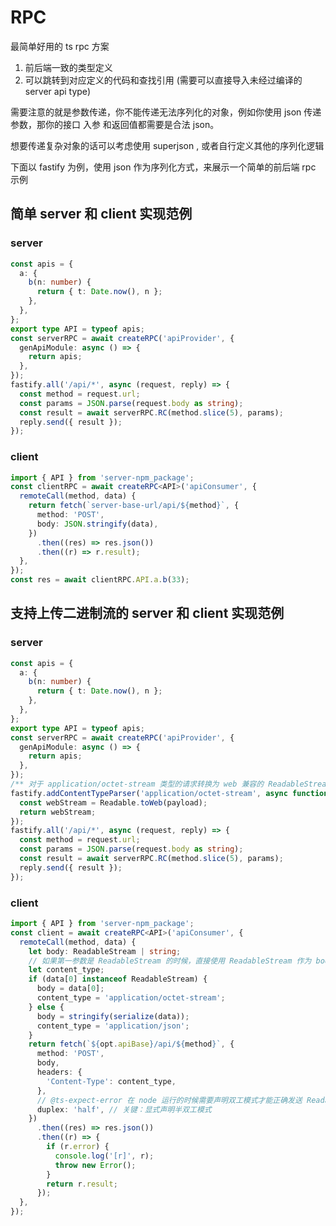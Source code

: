 # RPC

最简单好用的 ts rpc 方案

1. 前后端一致的类型定义
2. 可以跳转到对应定义的代码和查找引用 (需要可以直接导入未经过编译的 server api type)

需要注意的就是参数传递，你不能传递无法序列化的对象，例如你使用 json 传递参数，那你的接口 入参 和返回值都需要是合法 json。

想要传递复杂对象的话可以考虑使用 superjson , 或者自行定义其他的序列化逻辑

下面以 fastify 为例，使用 json 作为序列化方式，来展示一个简单的前后端 rpc 示例

## 简单 server 和 client 实现范例

### server

```typescript
const apis = {
  a: {
    b(n: number) {
      return { t: Date.now(), n };
    },
  },
};
export type API = typeof apis;
const serverRPC = await createRPC('apiProvider', {
  genApiModule: async () => {
    return apis;
  },
});
fastify.all('/api/*', async (request, reply) => {
  const method = request.url;
  const params = JSON.parse(request.body as string);
  const result = await serverRPC.RC(method.slice(5), params);
  reply.send({ result });
});
```

### client

```typescript
import { API } from 'server-npm_package';
const clientRPC = await createRPC<API>('apiConsumer', {
  remoteCall(method, data) {
    return fetch(`server-base-url/api/${method}`, {
      method: 'POST',
      body: JSON.stringify(data),
    })
      .then((res) => res.json())
      .then((r) => r.result);
  },
});
const res = await clientRPC.API.a.b(33);
```

## 支持上传二进制流的 server 和 client 实现范例

### server

```typescript
const apis = {
  a: {
    b(n: number) {
      return { t: Date.now(), n };
    },
  },
};
export type API = typeof apis;
const serverRPC = await createRPC('apiProvider', {
  genApiModule: async () => {
    return apis;
  },
});
/** 对于 application/octet-stream 类型的请求转换为 web 兼容的 ReadableStream 供接口处理 */
fastify.addContentTypeParser('application/octet-stream', async function (request, payload, done) {
  const webStream = Readable.toWeb(payload);
  return webStream;
});
fastify.all('/api/*', async (request, reply) => {
  const method = request.url;
  const params = JSON.parse(request.body as string);
  const result = await serverRPC.RC(method.slice(5), params);
  reply.send({ result });
});
```

### client

```typescript
import { API } from 'server-npm_package';
const client = await createRPC<API>('apiConsumer', {
  remoteCall(method, data) {
    let body: ReadableStream | string;
    // 如果第一参数是 ReadableStream 的时候，直接使用 ReadableStream 作为 body，不用考虑其他参数，因为这种情况只支持一个参数
    let content_type;
    if (data[0] instanceof ReadableStream) {
      body = data[0];
      content_type = 'application/octet-stream';
    } else {
      body = stringify(serialize(data));
      content_type = 'application/json';
    }
    return fetch(`${opt.apiBase}/api/${method}`, {
      method: 'POST',
      body,
      headers: {
        'Content-Type': content_type,
      },
      // @ts-expect-error 在 node 运行的时候需要声明双工模式才能正确发送 ReadableStream，TODO 需要验证浏览器端可以这样运行吗
      duplex: 'half', // 关键：显式声明半双工模式
    })
      .then((res) => res.json())
      .then((r) => {
        if (r.error) {
          console.log('[r]', r);
          throw new Error();
        }
        return r.result;
      });
  },
});
```
